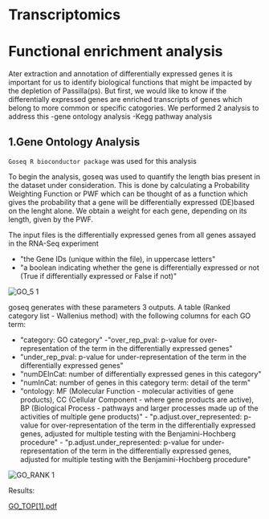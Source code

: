 # Transcriptomics

# Functional enrichment analysis

Ater extraction and annotation of differentially expressed genes it is important for us to identify biological functions that might be impacted by the depletion of Passilla(ps). But first, we would like to know if the differentially expressed genes are enriched transcripts of genes which belong to more common or specific catogories. We performed 2 analysis to address this
-gene ontology analysis
-Kegg pathway analysis

## 1.Gene Ontology Analysis

```Goseq R bioconductor package``` was used for this analysis

To begin the analysis, goseq was used to quantify the length bias present in the dataset under
consideration. This is done by calculating a Probability Weighting Function or PWF which can
be thought of as a function which gives the probability that a gene will be differentially expressed
(DE)based on the lenght alone. We obtain a weight for each gene, depending on its length, given by the PWF.

The input files is the differentially expressed genes from all genes assayed in the RNA-Seq experiment

   - "the Gene IDs (unique within the file), in uppercase letters"
   - "a boolean indicating whether the gene is differentially expressed or not (True if differentially expressed or False if not)"

![GO_5 1](https://user-images.githubusercontent.com/88287437/130139574-3d9e4341-a22d-4b74-8889-e9638bdf78fa.PNG)

goseq generates with these parameters 3 outputs. A table (Ranked category list - Wallenius method) with the following columns for each GO term:

   - "category: GO category"
   -"over_rep_pval: p-value for over-representation of the term in the differentially expressed genes"
   - "under_rep_pval: p-value for under-representation of the term in the differentially expressed genes"
   - "numDEInCat: number of differentially expressed genes in this category"
   - "numInCat: number of genes in this category term: detail of the term"
   - "ontology: MF (Molecular Function - molecular activities of gene products), CC (Cellular Component - where gene products are active), BP (Biological Process - pathways and larger processes made up of the activities of multiple gene products)"
    - "p.adjust.over_represented: p-value for over-representation of the term in the differentially expressed genes, adjusted for multiple testing with the Benjamini-Hochberg procedure"
    - "p.adjust.under_represented: p-value for under-representation of the term in the differentially expressed genes, adjusted for multiple testing with the Benjamini-Hochberg procedure"
    
![GO_RANK 1](https://user-images.githubusercontent.com/88287437/130142391-1d2631b5-dc3f-48ee-aa7e-3351c208876c.PNG)

Results:

[GO_TOP[1].pdf](https://github.com/rana-salah/Transcriptomics/files/7017683/GO_TOP.1.pdf)

